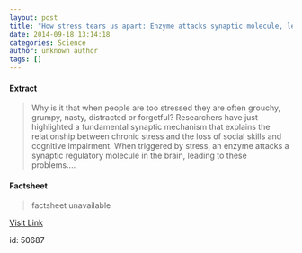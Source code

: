 ```yaml
---
layout: post
title: "How stress tears us apart: Enzyme attacks synaptic molecule, leading to cognitive impairment"
date: 2014-09-18 13:14:18
categories: Science
author: unknown author
tags: []
---
```



#### Extract
>Why is it that when people are too stressed they are often grouchy, grumpy, nasty, distracted or forgetful? Researchers have just highlighted a fundamental synaptic mechanism that explains the relationship between chronic stress and the loss of social skills and cognitive impairment. When triggered by stress, an enzyme attacks a synaptic regulatory molecule in the brain, leading to these problems....

#### Factsheet
>factsheet unavailable

[Visit Link](http://feeds.sciencedaily.com/~r/sciencedaily/~3/_HzaHPgQvRo/140918091418.htm)

id:   50687


